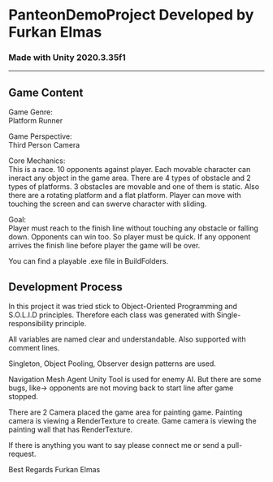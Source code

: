 # PanteonDemoProject Developed by Furkan Elmas
### Made with Unity 2020.3.35f1
---

## Game Content
Game Genre: \
Platform Runner

Game Perspective: \
Third Person Camera

Core Mechanics: \
This is a race. 10 opponents against player. Each movable character can ineract any object in the game area.
There are 4 types of obstacle and 2 types of platforms. 3 obstacles are movable and one of them is static.
Also there are a rotating platform and a flat platform.
Player can move with touching the screen and can swerve character with sliding.

Goal: \
Player must reach to the finish line without touching any obstacle or falling down.
Opponents can win too. So player must be quick. If any opponent arrives the finish line before player the game will be over.

You can find a playable .exe file in BuildFolders.

## Development Process
In this project it was tried stick to Object-Oriented Programming and S.O.L.I.D principles. Therefore each class was generated with Single-responsibility principle.

All variables are named clear and understandable. Also supported with comment lines.

Singleton, Object Pooling, Observer design patterns are used.

Navigation Mesh Agent Unity Tool is used for enemy AI. But there are some bugs, like-> opponents are not moving back to start line after game stopped.

There are 2 Camera placed the game area for painting game. Painting camera is viewing a RenderTexture to create. 
Game camera is viewing the painting wall that has RenderTexture.

If there is anything you want to say please connect me or send a pull-request.

Best Regards
Furkan Elmas
